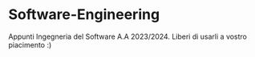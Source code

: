 # Software-Engineering

Appunti Ingegneria del Software A.A 2023/2024. Liberi di usarli a vostro piacimento :)
